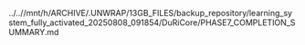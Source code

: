 ../..//mnt/h/ARCHIVE/.UNWRAP/13GB_FILES/backup_repository/learning_system_fully_activated_20250808_091854/DuRiCore/PHASE7_COMPLETION_SUMMARY.md